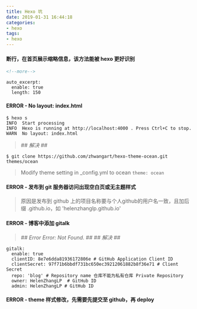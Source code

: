 ```yaml
---
title: Hexo 坑
date: 2019-01-31 16:44:18
categories:
- hexo
tags:
- hexo
---
```


#### 断行，在首页展示缩略信息，该方法能被 hexo 更好识别
```html
<!--more-->
```
```
auto_excerpt:
  enable: true
  length: 150
```

#### ERROR - No layout: index.html
```
$ hexo s
INFO  Start processing
INFO  Hexo is running at http://localhost:4000 . Press Ctrl+C to stop.
WARN  No layout: index.html
```
<!-- more -->

> *## 解决 ##*
```
$ git clone https://github.com/zhwangart/hexo-theme-ocean.git themes/ocean
```
> Modify theme setting in \_config.yml to ocean
`theme: ocean`

#### ERROR - 发布到 git 服务器访问出现空白页或无主题样式
> 原因是发布到 github 上的项目名称要与个人github的用户名一致，且加后缀 .github.io，如 'helenzhanglp.github.io'

#### ERROR - 博客中添加 gitalk
> *## Error Error: Not Found. ##*
*## 解决 ##*
```
gitalk:
  enable: true
  clientID: 8e7e6dda81936172806e # GitHub Application Client ID
  clientSecret: 97f71b6bbdf731bc650ec39212061882b8f36e71 # Client Secret
  repo: 'blog' # Repository name 仓库不能为私有仓库 Private Repository
  owner: HelenZhangLP  # GitHub ID
  admin: HelenZhangLP # GitHub ID
```

#### ERROR - theme 样式修改，先需要先提交至 github，再 deploy
